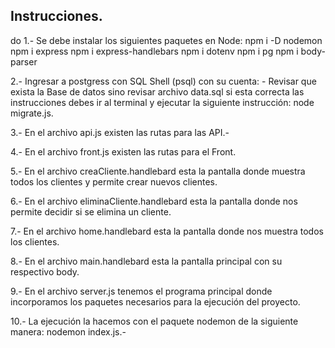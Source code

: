 Instrucciones.
--------------
do
 1.- Se debe instalar los siguientes paquetes en Node:
     npm i -D nodemon
     npm i express
     npm i express-handlebars
     npm i dotenv
     npm i pg
     npm i body-parser

 2.- Ingresar a postgress con SQL Shell (psql) con su cuenta:
      - Revisar que exista la Base de datos sino revisar archivo data.sql si esta correcta las instrucciones debes ir al terminal y ejecutar la siguiente instrucción: node migrate.js.

 3.- En el archivo api.js existen las rutas para las API.-

 4.- En el archivo front.js existen las rutas para el Front.

 5.- En el archivo creaCliente.handlebard esta la pantalla donde muestra todos los clientes y permite crear nuevos clientes.

 6.- En el archivo eliminaCliente.handlebard esta la pantalla donde nos permite decidir si se elimina un cliente.

 7.- En el archivo home.handlebard esta la pantalla donde nos muestra todos los clientes.

 8.- En el archivo main.handlebard esta la pantalla principal con su respectivo body.

 9.- En el archivo server.js tenemos el programa principal donde incorporamos los paquetes necesarios para la ejecución del proyecto.

10.- La ejecución la hacemos con el paquete nodemon de la siguiente manera:
     nodemon index.js.-
